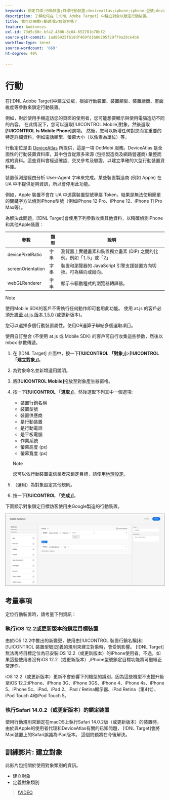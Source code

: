 ```yaml
---
keywords: 鎖定目標;行動裝置;目標行動裝置;deviceatlas;iphone;iphone 型號;device atlas;displaywidth;顯示寬度;裝置類型;displayheight;手機;平板電腦;裝置型號
description: 了解如何在 [!DNL Adobe Target] 中建立對象以鎖定行動裝置。
title: 我可以根據行動選項定位訪客嗎？
feature: Audiences
exl-id: 73d5c80c-bfa2-4806-8c04-652781b70bf2
source-git-commit: 1ad86925fb18df469fd1b80205f29f79a20ce4b6
workflow-type: tm+mt
source-wordcount: '669'
ht-degree: 40%

---
```


# 行動

在[!DNL Adobe Target]中建立受眾，根據行動裝置、裝置類型、裝置廠商、畫面維度等參數來鎖定行動裝置。

例如，對於使用手機造訪您的頁面的使用者，您可能想要顯示與使用電腦造訪不同的內容。 在此情況下，您可以選取[!UICONTROL Mobile]對象，然後選取&#x200B;**[!UICONTROL Is Mobile Phone]**&#x200B;選項。 然後，您可以新增任何對您而言重要的特定詳細資料，例如電話類型、螢幕大小（以像素為單位）等。

行動定位是由 [DeviceAtlas](https://deviceatlas.com/device-data/user-agent-tester) 所提供，這是一項 DotMobi 服務。DeviceAtlas 是全面性的行動裝置資料庫，其中包含從眾多來源 (包括製造商及網路營運商) 彙整而成的資料。這些資料會經過確認、交叉參考及驗證，以建立準確的大型行動裝置資料庫。

裝置偵測是經由分析 User-Agent 字串來完成。某些裝置製造商 (例如 Apple) 在 UA 中不提供足夠資訊，所以會停用此功能。

例如，Apple 裝置不會在 UA 中透露裝置型號專屬 Token。結果是無法使用簡單的關鍵字方法偵測iPhone型號（例如iPhone 12 Pro、iPhone 12、iPhone 11 Pro Max等）。

為解決此問題，[!DNL Target]會使用下列參數收集其他資料，以精確偵測iPhone和其他Apple裝置：

| 參數 | 類型 | 說明 |
|--- |--- |--- |
| devicePixelRatio | 字串 | 瀏覽器上實體畫素和裝置獨立畫素 (DIP) 之間的比例。例如「1.5」或「2」 |
| screenOrientation | 字串 | 裝置和瀏覽器的 JavaScript 引擎支援裝置方向切換。可為橫向或縱向。 |
| webGLRenderer | 字串 | 顯示卡驅動程式的瀏覽器轉譯器。 |

>[!NOTE]
>
>使用Mobile SDK的客戶不需執行任何動作即可套用此功能。 使用 at.js 的客戶必須[升級至 at.js 版本 1.5.0](/help/c-implementing-target/c-implementing-target-for-client-side-web/target-atjs-versions.md#reference_DBB5EDB79EC44E558F9E08D4774A0F7A) (或更新版本)。

您可以選擇多個行動裝置屬性。使用OR運算子聯結多個選取項目。

使用自訂整合 (不使用 at.js 或 Mobile SDK) 的客戶可自行收集這些參數，然後以 mbox 參數傳遞。

1. 在 [!DNL Target] 介面中，按一下&#x200B;**[!UICONTROL 「對象」]**>**[!UICONTROL 「建立對象」]**。
1. 為對象命名並新增選用說明。
1. 將&#x200B;**[!UICONTROL Mobile]**&#x200B;拖放至對象產生器窗格。
1. 按一下&#x200B;**[!UICONTROL 「選取」]**，然後選取下列其中一個選項:

   * 裝置行銷名稱
   * 裝置型號
   * 裝置供應商
   * 是行動裝置
   * 是行動電話
   * 是平板電腦
   * 作業系統
   * 螢幕高度 (px)
   * 螢幕寬度 (px)

   >[!NOTE]
   >
   >您可以依行動裝置電信業者來鎖定目標，請使用[地理設定](/help/c-target/c-audiences/c-target-rules/geo.md#concept_5B4D99DE685348FB877929EE0F942670)。

1. （選用）為對象設定其他規則。
1. 按一下&#x200B;**[!UICONTROL 「完成」]**。

下圖顯示對象鎖定目標訪客使用由Google製造的行動裝置。

![Target 行動裝置](assets/target_mobile.png)

## 考量事項

定位行動裝置時，請考量下列資訊：

### 執行iOS 12.2或更新版本的鎖定目標裝置

由於iOS 12.2中推出的新變更，使用由[!UICONTROL 裝置行銷名稱]和[!UICONTROL 裝置型號]定義的規則來建立對象時，會受到影響。 [!DNL Target] 無法再將目標定位為已安裝iOS 12.2（或更新版本）的iPhone使用者。不過，如果這些使用者沒有iOS 12.2（或更新版本）,iPhone型號鎖定目標功能將可繼續正常運作。

iOS 12.2（或更新版本）更新不會影響下列機型的識別，因為這些機型不支援升級至iOS 12.2:iPhone、iPhone 3G、iPhone 3GS、iPhone 4、iPhone 4s、iPhone 5、iPhone 5c、iPad、iPad 2、iPad / Retina顯示器、iPad Retina（第4代）、iPod Touch 4和iPod Touch 5。

### 執行Safari 14.0.2（或更新版本）的鎖定裝置

使用行動規則來鎖定在macOS上執行Safari 14.0.2版（或更新版本）的裝置時，由於與Apple的使用者代理和DeviceAtlas有關的已知問題， [!DNL Target]會將Mac裝置上的Safari誤識為iPad版本。 這個問題將在今後解決。

## 訓練影片: 建立對象

此影片包括關於使用對象類別的資訊。

* 建立對象
* 定義對象類別

>[!VIDEO](https://video.tv.adobe.com/v/17392)

